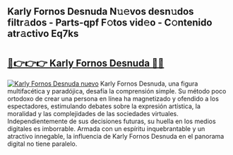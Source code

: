 ## Karly Fornos Desnuda N𝚞𝚎vos desn𝚞dos filtr𝚊dos - Parts-qpf F𝚘tos vid𝚎o - C𝚘ntenido atr𝚊ctivo Eq7ks

# <h2><a href="http://mbczyu.tromn.icu/?c=Karly+Fornos+Desnuda">🔗👉👉👉 Karly Fornos Desnuda 🔗🔗</a></h2>

[![Karly Fornos Desnuda nuevo](https://i.imgur.com/pEAQMta.gif)](http://mbczyu.tromn.icu/?c=Karly+Fornos+Desnuda)
Karly Fornos Desnuda, una figura multifacética y paradójica, desafía la comprensión simple. Su método poco ortodoxo de crear una persona en línea ha magnetizado y ofendido a los espectadores, estimulando debates sobre la expresión artística, la moralidad y las complejidades de las sociedades virtuales. Independientemente de sus decisiones futuras, su huella en los medios digitales es imborrable. Armada con un espíritu inquebrantable y un atractivo innegable, la influencia de Karly Fornos Desnuda en el panorama digital no tiene paralelo.
